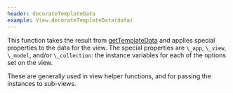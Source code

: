 ```yaml
---
header: decorateTemplateData
example: View.decorateTemplateData(data)
---
```


This function takes the result from [getTemplateData](#getTemplateData) and applies special properties to the data for the view.  The special properties are `\_app`, `\_view`, `\_model`, and/or `\_collection`:  the instance variables for each of the options set on the view.

These are generally used in view helper functions, and for passing the instances to sub-views.
